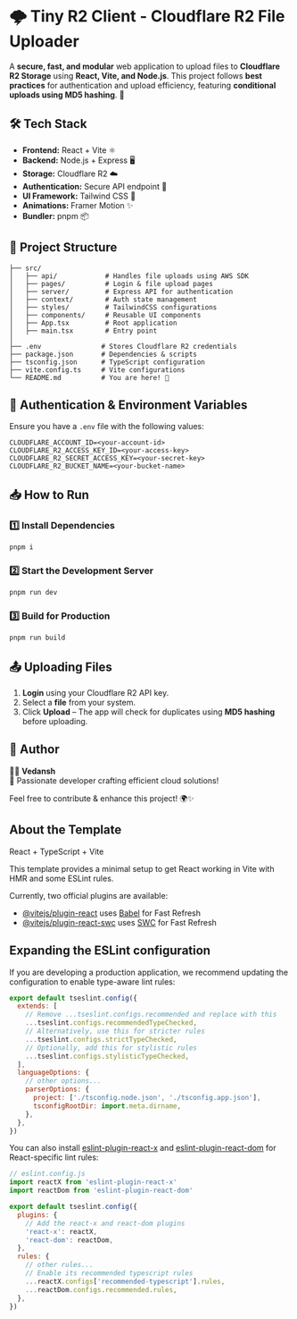 # 🌩️ Tiny R2 Client - Cloudflare R2 File Uploader

A **secure, fast, and modular** web application to upload files to **Cloudflare R2 Storage** using **React, Vite, and Node.js**. This project follows **best practices** for authentication and upload efficiency, featuring **conditional uploads using MD5 hashing**. 🚀

## 🛠️ Tech Stack

- **Frontend:** React + Vite ⚛️
- **Backend:** Node.js + Express 🖥️
- **Storage:** Cloudflare R2 ☁️
- **Authentication:** Secure API endpoint 🔐
- **UI Framework:** Tailwind CSS 🎨
- **Animations:** Framer Motion ✨
- **Bundler:** pnpm 📦

## 📂 Project Structure

```text
├── src/
│   ├── api/            # Handles file uploads using AWS SDK
│   ├── pages/          # Login & file upload pages
│   ├── server/         # Express API for authentication
│   ├── context/        # Auth state management
│   ├── styles/         # TailwindCSS configurations
│   ├── components/     # Reusable UI components
│   ├── App.tsx         # Root application
│   ├── main.tsx        # Entry point
│
├── .env               # Stores Cloudflare R2 credentials
├── package.json       # Dependencies & scripts
├── tsconfig.json      # TypeScript configuration
├── vite.config.ts     # Vite configurations
└── README.md          # You are here! 📖
```

## 🔑 Authentication & Environment Variables

Ensure you have a `.env` file with the following values:

```env
CLOUDFLARE_ACCOUNT_ID=<your-account-id>
CLOUDFLARE_R2_ACCESS_KEY_ID=<your-access-key>
CLOUDFLARE_R2_SECRET_ACCESS_KEY=<your-secret-key>
CLOUDFLARE_R2_BUCKET_NAME=<your-bucket-name>
```

## 📥 How to Run

### 1️⃣ Install Dependencies
```sh
pnpm i
```

### 2️⃣ Start the Development Server
```sh
pnpm run dev
```

### 3️⃣ Build for Production
```sh
pnpm run build
```

## 📤 Uploading Files

1. **Login** using your Cloudflare R2 API key.
2. Select a **file** from your system.
3. Click **Upload** – The app will check for duplicates using **MD5 hashing** before uploading.

## 👤 Author

👨‍💻 **Vedansh**  
🚀 Passionate developer crafting efficient cloud solutions!

Feel free to contribute & enhance this project! 🌍✨

## About the Template

React + TypeScript + Vite

This template provides a minimal setup to get React working in Vite with HMR and some ESLint rules.

Currently, two official plugins are available:

- [@vitejs/plugin-react](https://github.com/vitejs/vite-plugin-react/blob/main/packages/plugin-react/README.md) uses [Babel](https://babeljs.io/) for Fast Refresh
- [@vitejs/plugin-react-swc](https://github.com/vitejs/vite-plugin-react-swc) uses [SWC](https://swc.rs/) for Fast Refresh

## Expanding the ESLint configuration

If you are developing a production application, we recommend updating the configuration to enable type-aware lint rules:

```js
export default tseslint.config({
  extends: [
    // Remove ...tseslint.configs.recommended and replace with this
    ...tseslint.configs.recommendedTypeChecked,
    // Alternatively, use this for stricter rules
    ...tseslint.configs.strictTypeChecked,
    // Optionally, add this for stylistic rules
    ...tseslint.configs.stylisticTypeChecked,
  ],
  languageOptions: {
    // other options...
    parserOptions: {
      project: ['./tsconfig.node.json', './tsconfig.app.json'],
      tsconfigRootDir: import.meta.dirname,
    },
  },
})
```

You can also install [eslint-plugin-react-x](https://github.com/Rel1cx/eslint-react/tree/main/packages/plugins/eslint-plugin-react-x) and [eslint-plugin-react-dom](https://github.com/Rel1cx/eslint-react/tree/main/packages/plugins/eslint-plugin-react-dom) for React-specific lint rules:

```js
// eslint.config.js
import reactX from 'eslint-plugin-react-x'
import reactDom from 'eslint-plugin-react-dom'

export default tseslint.config({
  plugins: {
    // Add the react-x and react-dom plugins
    'react-x': reactX,
    'react-dom': reactDom,
  },
  rules: {
    // other rules...
    // Enable its recommended typescript rules
    ...reactX.configs['recommended-typescript'].rules,
    ...reactDom.configs.recommended.rules,
  },
})
```
